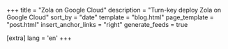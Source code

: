 +++
title = "Zola on Google Cloud"
description = "Turn-key deploy Zola on Google Cloud"
sort_by = "date"
template = "blog.html"
page_template = "post.html"
insert_anchor_links = "right"
generate_feeds = true

[extra]
lang = 'en'
+++
